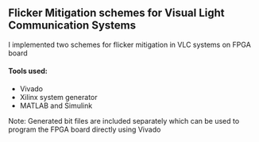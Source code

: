 ## Flicker Mitigation schemes for Visual Light Communication Systems

I implemented two schemes for flicker mitigation in VLC systems on FPGA board

#### Tools used:
* Vivado
* Xilinx system generator
* MATLAB and Simulink

Note: Generated bit files are included separately which can be used to program the FPGA board directly using Vivado

